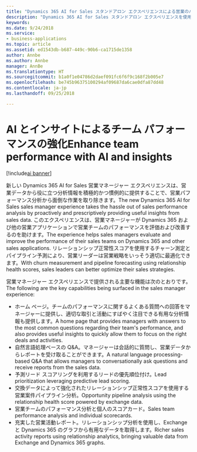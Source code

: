 ```yaml
---
title: "Dynamics 365 AI for Sales スタンドアロン エクスペリエンスによる営業のパフォーマンスとプランニングの強化"
description: "Dynamics 365 AI for Sales スタンドアロン エクスペリエンスを使用した営業パフォーマンスの強化と営業プランニングの向上"
keywords: 
ms.date: 9/24/2018
ms.service:
- business-applications
ms.topic: article
ms.assetid: ed1543db-b687-449c-90b6-ca1715de1358
author: Annbe
ms.author: Annbe
manager: AnnBe
ms.translationtype: HT
ms.sourcegitcommit: b1a0f1e04786d2daef091fc6f6f9c168f2b005e7
ms.openlocfilehash: be745b96375100294af09687da6cae0dfa87dd48
ms.contentlocale: ja-jp
ms.lasthandoff: 09/25/2018

---
```


# <a name="enhance-team-performance-with-ai-and-insights"></a><span data-ttu-id="dbb0e-103">AI とインサイトによるチーム パフォーマンスの強化</span><span class="sxs-lookup"><span data-stu-id="dbb0e-103">Enhance team performance with AI and insights</span></span> 

[!include[ai banner](../includes/ai.md)] 

<span data-ttu-id="dbb0e-104">新しい Dynamics 365 AI for Sales 営業マネージャー エクスペリエンスは、営業データから役に立つ分析情報を積極的かつ慣例的に提供することで、営業パフォーマンス分析から面倒な作業を取り除きます。</span><span class="sxs-lookup"><span data-stu-id="dbb0e-104">The new Dynamics 365 AI for Sales sales manager experience takes the hassle out of sales performance analysis by proactively and prescriptively providing useful insights from sales data.</span></span> <span data-ttu-id="dbb0e-105">このエクスペリエンスは、営業マネージャーが Dynamics 365 および他の営業アプリケーションで営業チームのパフォーマンスを評価および改善するのを助けます。</span><span class="sxs-lookup"><span data-stu-id="dbb0e-105">The experience helps sales managers evaluate and improve the performance of their sales teams on Dynamics 365 and other sales applications.</span></span> <span data-ttu-id="dbb0e-106">リレーションシップ正常性スコアを使用するチャーン測定とパイプライン予測により、営業リーダーは営業戦略をいっそう適切に最適化できます。</span><span class="sxs-lookup"><span data-stu-id="dbb0e-106">With churn measurement and pipeline forecasting using relationship health scores, sales leaders can better optimize their sales strategies.</span></span>

<span data-ttu-id="dbb0e-107">営業マネージャー エクスペリエンスで提供される主要な機能は次のとおりです。</span><span class="sxs-lookup"><span data-stu-id="dbb0e-107">The following are the key capabilities being surfaced in the sales manager experience:</span></span>

-   <span data-ttu-id="dbb0e-108">ホーム ページ。チームのパフォーマンスに関するよくある質問への回答をマネージャーに提供し、適切な取引と活動にすばやく注目できる有用な分析情報も提供します。</span><span class="sxs-lookup"><span data-stu-id="dbb0e-108">A home page that provides managers with answers to the most common questions regarding their team's performance, and also provides useful insights to quickly allow them to focus on the right deals and activities.</span></span>
-   <span data-ttu-id="dbb0e-109">自然言語処理ベースの Q&A。マネージャーは会話的に質問し、営業データからレポートを受け取ることができます。</span><span class="sxs-lookup"><span data-stu-id="dbb0e-109">A natural language processing-based Q&A that allows managers to conversationally ask questions and receive reports from the sales data.</span></span> 
-   <span data-ttu-id="dbb0e-110">予測リード スコアリングを利用するリードの優先順位付け。</span><span class="sxs-lookup"><span data-stu-id="dbb0e-110">Lead prioritization leveraging predictive lead scoring.</span></span>
-   <span data-ttu-id="dbb0e-111">交換データによって強化されたリレーションシップ正常性スコアを使用する営業案件パイプライン分析。</span><span class="sxs-lookup"><span data-stu-id="dbb0e-111">Opportunity pipeline analysis using the relationship health score powered by exchange data.</span></span>
-   <span data-ttu-id="dbb0e-112">営業チームのパフォーマンス分析と個人のスコアカード。</span><span class="sxs-lookup"><span data-stu-id="dbb0e-112">Sales team performance analysis and individual scorecards.</span></span>
-   <span data-ttu-id="dbb0e-113">充実した営業活動レポート。リレーションシップ分析を使用し、Exchange と Dynamics 365 のグラフから有用なデータを取得します。</span><span class="sxs-lookup"><span data-stu-id="dbb0e-113">Richer sales activity reports using relationship analytics, bringing valuable data from Exchange and Dynamics 365 graphs.</span></span>   


